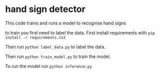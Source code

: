 # hand sign detector

This code trains and runs a model to recognise hand signs

to train you first need to label the data. First install requirements with `pip install -r requirements.txt`

Then run `python label_data.py` to label the data.

Then run `python train_model.py` to train the model.

To run the model run `python inference.py`